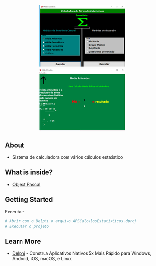<h1 align="center"> 
  <img src="./.github/main.png" alt="Chat client screen" width="280" height="200" />
  <img src="./.github/demo1.png" alt="Chat admin screen" width="280" height="200" />
</h1>

## About
- Sistema de calculadora com vários cálculos estatístico

## What is inside?

- [Object Pascal](https://objectpascalprogramming.com/)

## Getting Started

Executar:

```bash
# Abrir com o Delphi o arquivo APSCalculosEstatisticos.dproj 
# Executar o projeto
```
## Learn More

- [Delphi](https://www.embarcadero.com/br/products/delphi) - 
Construa Aplicativos Nativos 5x Mais Rápido para
Windows, Android, iOS, macOS, e Linux
